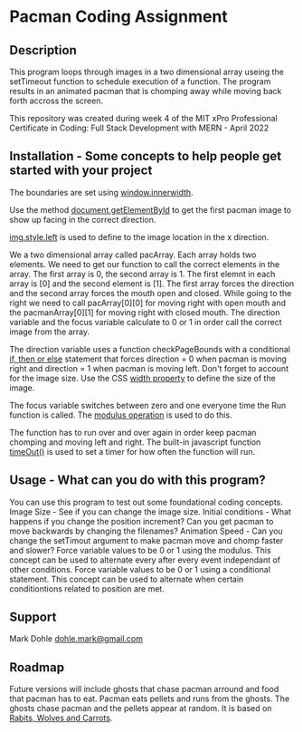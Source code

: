 # Pacman Coding Assignment

## Description

This program loops through images in a two dimensional array useing the setTimeout function to schedule execution of a function. The program results in an animated pacman that is chomping away while moving back forth accross the screen.

This repository was created during week 4 of the MIT xPro Professional Certificate in Coding: Full Stack Development with MERN - April 2022

## Installation - Some concepts to help people get started with your project

The boundaries are set using [window.innerwidth](https://developer.mozilla.org/en-US/docs/Web/API/Window/innerWidth).

Use the method [document.getElementById](https://developer.mozilla.org/en-US/docs/Web/API/Document/getElementById) to get the first pacman image to show up facing in the correct direction.

[img.style.left](https://www.w3schools.com/jsref/prop_style_left.asp) is used to define to the image location in the x direction.

We a two dimensional array called pacArray. Each array holds two elements. We need to get our function to call the correct elements in the array. The first array is 0, the second array is 1. The first elemnt in each array is [0] and the second element is [1]. The first array forces the direction and the second array forces the mouth open and closed. While going to the right we need to call pacArray[0][0] for moving right with open mouth and the pacmanArray[0][1] for moving right with closed mouth. The direction variable and the focus variable calculate to 0 or 1 in order call the correct image from the array.

The direction variable uses a function checkPageBounds with a conditional [if, then or else](https://developer.mozilla.org/en-US/docs/Web/JavaScript/Reference/Statements/if...else) statement that forces direction = 0 when pacman is moving right and direction = 1 when pacman is moving left. Don't forget to account for the image size. Use the CSS [width property](https://developer.mozilla.org/en-US/docs/Web/CSS/width) to define the size of the image.

The focus variable switches between zero and one everyone time the Run function is called. The [modulus operation](https://developer.mozilla.org/en-US/docs/Web/JavaScript/Reference/Operators/Remainder) is used to do this.

The function has to run over and over again in order keep pacman chomping and moving left and right. The built-in javascript function [timeOut()](https://developer.mozilla.org/en-US/docs/Web/API/setTimeout) is used to set a timer for how often the function will run.

## Usage - What can you do with this program?

You can use this program to test out some foundational coding concepts.
Image Size - See if you can change the image size.
Initial conditions - What happens if you change the position increment? Can you get pacman to move backwards by changing the filenames?
Animation Speed - Can you change the setTimout argument to make pacman move and chomp faster and slower?
Force variable values to be 0 or 1 using the modulus. This concept can be used to alternate every after every event independant of other conditions.
Force variable values to be 0 or 1 using a conditional statement. This concept can be used to alternate when certain conditiontions related to position are met.

## Support

Mark Dohle
dohle.mark@gmail.com

## Roadmap

Future versions will include ghosts that chase pacman arround and food that pacman has to eat. Pacman eats pellets and runs from the ghosts. The ghosts chase pacman and the pellets appear at random. It is based on [Rabits, Wolves and Carrots](https://github.com/spawnfest/espresso-beam).





